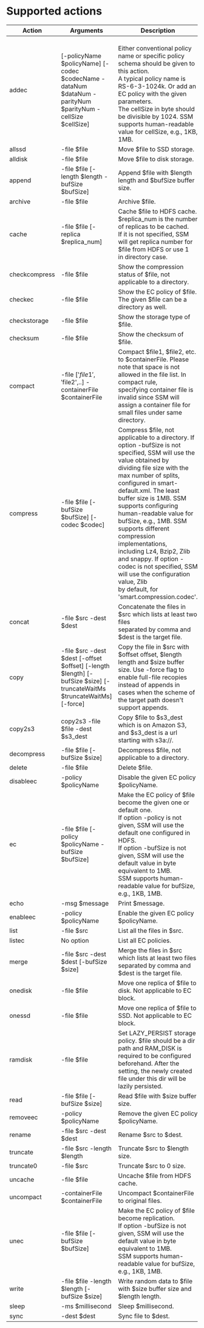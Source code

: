 # Supported actions

| Action        | Arguments                                                                                                              | Description                                                                                                                                                                                                                                                                                                                                                                                                                                                                                                                                                                       |
|---------------|------------------------------------------------------------------------------------------------------------------------|-----------------------------------------------------------------------------------------------------------------------------------------------------------------------------------------------------------------------------------------------------------------------------------------------------------------------------------------------------------------------------------------------------------------------------------------------------------------------------------------------------------------------------------------------------------------------------------|
| addec         | [-policyName $policyName] [-codec $codecName -dataNum $dataNum -parityNum $parityNum -cellSize $cellSize]              | <br>        Either conventional policy name or specific policy schema should be given to this action.<br>        A typical policy name is RS-6-3-1024k. Or add an EC policy with the given parameters.<br>        The cellSize in byte should be divisible by 1024. SSM supports human-readable value for cellSize, e.g., 1KB, 1MB.<br>                                                                                                                                                                                                                                           |
| allssd        | -file $file                                                                                                            | Move $file to SSD storage.                                                                                                                                                                                                                                                                                                                                                                                                                                                                                                                                                        |
| alldisk       | -file $file                                                                                                            | Move $file to disk storage.                                                                                                                                                                                                                                                                                                                                                                                                                                                                                                                                                       |
| append        | -file $file [-length $length -bufSize $bufSize]                                                                        | Append $file with $length length and $bufSize buffer size.                                                                                                                                                                                                                                                                                                                                                                                                                                                                                                                        |
| archive       | -file $file                                                                                                            | Archive $file.                                                                                                                                                                                                                                                                                                                                                                                                                                                                                                                                                                    |
| cache         | -file $file [-replica $replica_num]                                                                                    | Cache $file to HDFS cache. $replica_num is the number of replicas to be cached.<br>        If it is not specified, SSM will get replica number for $file from HDFS or use 1<br>        in directory case.                                                                                                                                                                                                                                                                                                                                                                         |
| checkcompress | -file $file                                                                                                            | Show the compression status of $file, not applicable to a directory.                                                                                                                                                                                                                                                                                                                                                                                                                                                                                                              |
| checkec       | -file $file                                                                                                            | Show the EC policy of $file. The given $file can be a directory as well.                                                                                                                                                                                                                                                                                                                                                                                                                                                                                                          |
| checkstorage  | -file $file                                                                                                            | Show the storage type of $file.                                                                                                                                                                                                                                                                                                                                                                                                                                                                                                                                                   |
| checksum      | -file $file                                                                                                            | Show the checksum of $file.                                                                                                                                                                                                                                                                                                                                                                                                                                                                                                                                                       |
| compact       | -file ['$file1','$file2',..] -containerFile $containerFile                                                             | Compact $file1, $file2, etc. to $containerFile. Please note that space is not allowed in the file list. In compact rule,<br>          specifying container file is invalid since SSM will assign a container file for small files under same directory.                                                                                                                                                                                                                                                                                                                           |
| compress      | -file $file [-bufSize $bufSize] [-codec $codec]                                                                        | Compress $file, not applicable to a directory. If option -bufSize is not specified, SSM will use the value obtained by<br>        dividing file size with the max number of splits, configured in smart-default.xml. The least buffer size is 1MB. SSM<br>        supports configuring human-readable value for bufSize, e.g., 1MB. SSM supports different compression implementations,<br>        including Lz4, Bzip2, Zlib and snappy. If option -codec is not specified, SSM will use the configuration value, Zlib<br>        by default, for 'smart.compression.codec'.<br> |
| concat        | -file $src -dest $dest                                                                                                 | Concatenate the files in $src which lists at least two files<br>        separated by comma and $dest is the target file.                                                                                                                                                                                                                                                                                                                                                                                                                                                          |
| copy          | -file $src -dest $dest [-offset $offset] [-length $length] [-bufSize $size] [-truncateWaitMs $truncateWaitMs] [-force] | Copy the file in $src with $offset offset, $length length and $size buffer size. Use -force flag to enable full-file recopies instead of appends in cases when the scheme of the target path doesn't support appends.                                                                                                                                                                                                                                                                                                                                                             |
| copy2s3       | copy2s3 -file $file -dest $s3_dest                                                                                     | Copy $file to $s3_dest which is on Amazon S3, and $s3_dest is a url starting with s3a://.                                                                                                                                                                                                                                                                                                                                                                                                                                                                                         |
| decompress    | -file $file [-bufSize $size]                                                                                           | Decompress $file, not applicable to a directory.                                                                                                                                                                                                                                                                                                                                                                                                                                                                                                                                  |
| delete        | -file $file                                                                                                            | Delete $file.                                                                                                                                                                                                                                                                                                                                                                                                                                                                                                                                                                     |
| disableec     | -policy $policyName                                                                                                    | Disable the given EC policy $policyName.                                                                                                                                                                                                                                                                                                                                                                                                                                                                                                                                          |
| ec            | -file $file [-policy $policyName -bufSize $bufSize]                                                                    | Make the EC policy of $file become the given one or default one.<br>        If option -policy is not given, SSM will use the default one configured in HDFS.<br>        If option -bufSize is not given, SSM will use the default value in byte equivalent to 1MB.<br>        SSM supports human-readable value for bufSize, e.g., 1KB, 1MB.<br>                                                                                                                                                                                                                                  |
| echo          | -msg $message                                                                                                          | Print $message.                                                                                                                                                                                                                                                                                                                                                                                                                                                                                                                                                                   |
| enableec      | -policy $policyName                                                                                                    | Enable the given EC policy $policyName.                                                                                                                                                                                                                                                                                                                                                                                                                                                                                                                                           |
| list          | -file $src                                                                                                             | List all the files in $src.                                                                                                                                                                                                                                                                                                                                                                                                                                                                                                                                                       |
| listec        | No option                                                                                                              | List all EC policies.                                                                                                                                                                                                                                                                                                                                                                                                                                                                                                                                                             |
| merge         | -file $src -dest $dest [-bufSize $size]                                                                                | Merge the files in $src which lists at least two files<br>        separated by comma and $dest is the target file.                                                                                                                                                                                                                                                                                                                                                                                                                                                                |
| onedisk       | -file $file                                                                                                            | Move one replica of $file to disk. Not applicable to EC block.                                                                                                                                                                                                                                                                                                                                                                                                                                                                                                                    |
| onessd        | -file $file                                                                                                            | Move one replica of $file to SSD. Not applicable to EC block.                                                                                                                                                                                                                                                                                                                                                                                                                                                                                                                     |
| ramdisk       | -file $file                                                                                                            | Set LAZY_PERSIST storage policy. $file should be a dir path and RAM_DISK is<br>        required to be configured beforehand. After the setting, the newly created<br>        file under this dir will be lazily persisted.                                                                                                                                                                                                                                                                                                                                                        |
| read          | -file $file [-bufSize $size]                                                                                           | Read $file with $size buffer size.                                                                                                                                                                                                                                                                                                                                                                                                                                                                                                                                                |
| removeec      | -policy $policyName                                                                                                    | Remove the given EC policy $policyName.                                                                                                                                                                                                                                                                                                                                                                                                                                                                                                                                           |
| rename        | -file $src -dest $dest                                                                                                 | Rename $src to $dest.                                                                                                                                                                                                                                                                                                                                                                                                                                                                                                                                                             |
| truncate      | -file $src -length $length                                                                                             | Truncate $src to $length size.                                                                                                                                                                                                                                                                                                                                                                                                                                                                                                                                                    |
| truncate0     | -file $src                                                                                                             | Truncate $src to 0 size.                                                                                                                                                                                                                                                                                                                                                                                                                                                                                                                                                          |
| uncache       | -file $file                                                                                                            | Uncache $file from HDFS cache.                                                                                                                                                                                                                                                                                                                                                                                                                                                                                                                                                    |
| uncompact     | -containerFile $containerFile                                                                                          | Uncompact $containerFile to original files.                                                                                                                                                                                                                                                                                                                                                                                                                                                                                                                                       |
| unec          | -file $file [-bufSize $bufSize]                                                                                        | Make the EC policy of $file become replication.<br>        If option -bufSize is not given, SSM will use the default value in byte equivalent to 1MB.<br>        SSM supports human-readable value for bufSize, e.g., 1KB, 1MB.<br>                                                                                                                                                                                                                                                                                                                                               |
| write         | -file $file -length $length [-bufSize $size]                                                                           | Write random data to $file with $size buffer size and $length length.                                                                                                                                                                                                                                                                                                                                                                                                                                                                                                             |
| sleep         | -ms $millisecond                                                                                                       | Sleep $millisecond.                                                                                                                                                                                                                                                                                                                                                                                                                                                                                                                                                               |
| sync          | -dest $dest                                                                                                            | Sync file to $dest.                                                                                                                                                                                                                                                                                                                                                                                                                                                                                                                                                               |
